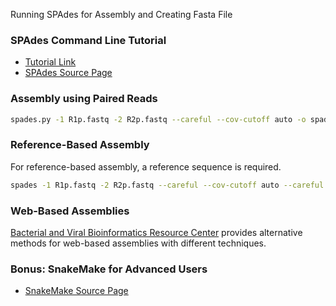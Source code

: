 Running SPAdes for Assembly and Creating Fasta File

### SPAdes Command Line Tutorial
- [Tutorial Link](http://sepsis-omics.github.io/tutorials/modules/spades_cmdline/)
- [SPAdes Source Page](https://github.com/ablab/spades)

### Assembly using Paired Reads
```bash
spades.py -1 R1p.fastq -2 R2p.fastq --careful --cov-cutoff auto -o spades_assembly
```

### Reference-Based Assembly
For reference-based assembly, a reference sequence is required.
```bash
spades -1 R1p.fastq -2 R2p.fastq --careful --cov-cutoff auto --careful --trusted-contigs Reference.fasta -o spades_assembly
```

### Web-Based Assemblies
[Bacterial and Viral Bioinformatics Resource Center](https://www.bv-brc.org/) provides alternative methods for web-based assemblies with different techniques.

### Bonus: SnakeMake for Advanced Users
- [SnakeMake Source Page](https://github.com/Lagator-Group/De-Novo-Plasmid-Assembly-and-Annotation-Snakemake)


